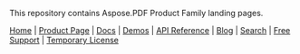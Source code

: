 This repository contains Aspose.PDF Product Family landing pages.


[Home](https://www.aspose.com/) | [Product Page](https://products.aspose.com/pdf/) | [Docs](https://docs.aspose.com/pdf/) | [Demos](https://products.aspose.app/pdf/family) | [API Reference](https://apireference.aspose.com/pdf/) | [Blog](https://blog.aspose.com/category/pdf/) | [Search](https://search.aspose.com/) | [Free Support](https://forum.aspose.com/c/pdf) |  [Temporary License](https://purchase.aspose.com/temporary-license)

